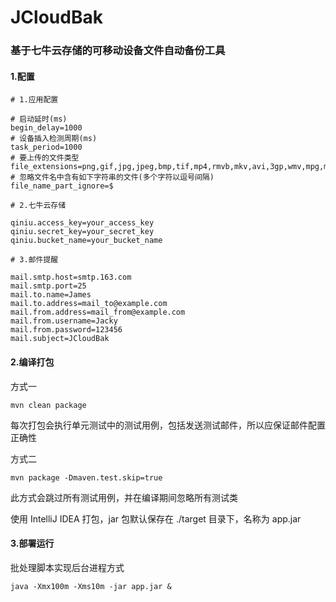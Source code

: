 
# JCloudBak



### 基于七牛云存储的可移动设备文件自动备份工具



#### 1.配置


```properties
# 1.应用配置

# 启动延时(ms)
begin_delay=1000
# 设备插入检测周期(ms)
task_period=1000
# 要上传的文件类型
file_extensions=png,gif,jpg,jpeg,bmp,tif,mp4,rmvb,mkv,avi,3gp,wmv,mpg,mov,flv,mp3,swf,wma,ape,aac,wav,doc,docx,ppt,pptx,xls,xlsx,pdf,epub,mobi,txt,html,rar,zip,7z
# 忽略文件名中含有如下字符串的文件(多个字符以逗号间隔)
file_name_part_ignore=$

# 2.七牛云存储

qiniu.access_key=your_access_key
qiniu.secret_key=your_secret_key
qiniu.bucket_name=your_bucket_name

# 3.邮件提醒

mail.smtp.host=smtp.163.com
mail.smtp.port=25
mail.to.name=James
mail.to.address=mail_to@example.com
mail.from.address=mail_from@example.com
mail.from.username=Jacky
mail.from.password=123456
mail.subject=JCloudBak
```


#### 2.编译打包


方式一

```
mvn clean package
```

每次打包会执行单元测试中的测试用例，包括发送测试邮件，所以应保证邮件配置正确性

方式二

```
mvn package -Dmaven.test.skip=true 
```

此方式会跳过所有测试用例，并在编译期间忽略所有测试类

使用 IntelliJ IDEA 打包，jar 包默认保存在 ./target 目录下，名称为 app.jar



#### 3.部署运行


批处理脚本实现后台进程方式

```
java -Xmx100m -Xms10m -jar app.jar &
```


